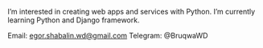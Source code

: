 I’m interested in creating web apps and services with Python.
I’m currently learning Python and Django framework.

Email: egor.shabalin.wd@gmail.com
Telegram: @BruqwaWD
